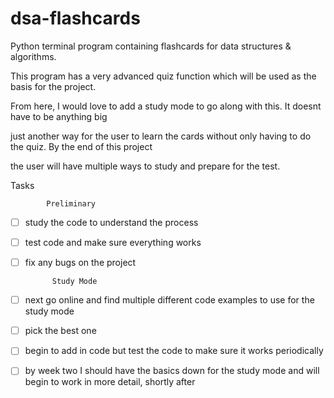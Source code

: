 # dsa-flashcards

Python terminal program containing flashcards for data structures &amp; algorithms.

This program has a very advanced quiz function which will be used as the basis for the project.

From here, I would love to add a study mode to go along with this.  It doesnt have to be anything big

just another way for the user to learn the cards without only having to do the quiz.  By the end of this project

the user will have multiple ways to study and prepare for the test. 


Tasks

            Preliminary
- [ ] study the code to understand the process
- [ ] test code and make sure everything works
- [ ] fix any bugs on the project

            Study Mode
- [ ] next go online and find multiple different code examples to use for the study mode
- [ ] pick the best one
- [ ] begin to add in code but test the code to make sure it works periodically
- [ ] by week two I should have the basics down for the study mode and will begin to work in more detail, shortly after



